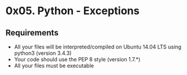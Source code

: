 # 0x05. Python - Exceptions

## Requirements

* All your files will be interpreted/compiled on Ubuntu 14.04 LTS using python3 (version 3.4.3)
* Your code should use the PEP 8 style (version 1.7.\*)
* All your files must be executable

